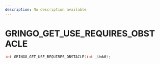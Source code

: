 ```yaml
---
description: No description available 
---
```


# GRINGO_GET_USE_REQUIRES_OBSTACLE

```cpp
int GRINGO_GET_USE_REQUIRES_OBSTACLE(int _Unk0);
```